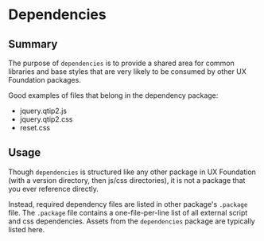 Dependencies
============

Summary
-------
The purpose of ``dependencies`` is to provide a shared area for common libraries and base styles that are very likely to be consumed by other UX Foundation packages.

Good examples of files that belong in the dependency package:
*   jquery.qtip2.js
*   jquery.qtip2.css
*   reset.css

Usage
-----
Though ``dependencies`` is structured like any other package in UX Foundation (with a version directory, then js/css directories), it is not a package that you ever reference directly.

Instead, required dependency files are listed in other package's ``.package`` file.  The ``.package`` file contains a one-file-per-line list of all external script and css dependencies.  Assets from the ``dependencies`` package are typically listed here.